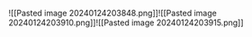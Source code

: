 ![[Pasted image 20240124203848.png]]![[Pasted image 20240124203910.png]]![[Pasted image 20240124203915.png]]